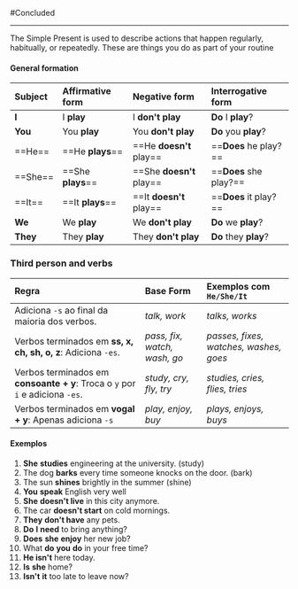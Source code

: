 #Concluded 

---

The Simple Present is used to describe actions that happen regularly, habitually, or repeatedly. These are things you do as part of your routine

#### **General formation**

| Subject  | Affirmative form  | Negative form            | Interrogative form     |
| :------- | :---------------- | :----------------------- | :--------------------- |
| **I**    | I **play**        | I **don't play**         | **Do** I **play**?     |
| **You**  | You **play**      | You **don't play**       | **Do** you **play**?   |
| ==He==   | ==He **plays**==  | ==He **doesn't** play==  | ==**Does** he play?==  |
| ==She==  | ==She **plays**== | ==She **doesn't** play== | ==**Does** she play?== |
| ==It==   | ==It **plays**==  | ==It **doesn't** play==  | ==**Does** it play?==  |
| **We**   | We **play**       | We **don't play**        | **Do** we **play**?    |
| **They** | They **play**     | They **don't play**      | **Do** they **play**?  |

### **Third person and verbs**

| Regra                                                                                  | Base Form                    | Exemplos com `He/She/It`               |
| :------------------------------------------------------------------------------------- | :--------------------------- | :------------------------------------- |
| Adiciona `-s` ao final da maioria dos verbos.                                          | _talk, work_                 | _talks, works_                         |
| Verbos terminados em **ss, x, ch, sh, o, z**:  Adiciona `-es`.                         | _pass, fix, watch, wash, go_ | _passes, fixes, watches, washes, goes_ |
| Verbos terminados em **consoante + y**:          Troca o `y` por `i` e adiciona `-es`. | _study, cry, fly, try_       | _studies, cries, flies, tries_         |
| Verbos terminados em **vogal + y**:               Apenas adiciona `-s`                 | _play, enjoy, buy_           | _plays, enjoys, buys_                  |

#### **Exemplos**

1. **She** **studies** engineering at the university. (study)
2. The dog **barks** every time someone knocks on the door. (bark)
3. The sun **shines** brightly in the summer (shine)
4. **You** **speak** English very well
5. **She** **doesn't live** in this city anymore.
6. The car **doesn't start** on cold mornings.
7. **They** **don't have** any pets.
8. **Do** **I** **need** to bring anything?
9. **Does** **she** **enjoy** her new job?
10. What **do** **you** **do** in your free time?
11. **He isn't** here today.
12. **Is** **she** home?
13. **Isn't** **it** too late to leave now?

